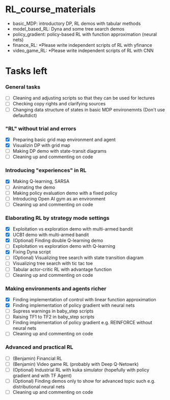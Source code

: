 # RL_course_materials

- basic_MDP: introductory DP, RL demos with tabular methods
- model_based_RL: Dyna and some tree search demos
- policy_gradient: policy-based RL with function approximation (neural nets)
- finance_RL: *Please write independent scripts of RL with yfinance
- video_game_RL: *Please write independent scripts of RL with CNN

# Tasks left
### General tasks
 - [ ] Cleaning and adjusting scripts so that they can be used for lectures
 - [ ] Checking copy rights and clarifying sources
 - [ ] Changing data structure of states in basic MDP environemnts (Don't use defaultdict)

### "RL" without trial and errors
 - [x] Preparing basic grid map environment and agent
 - [x] Visualizin DP with grid map
 - [ ] Making DP demo with state-transit diagrams
 - [ ] Cleaning up and commenting on code

### Introducing "experiences" in RL 
 - [x] Making Q-learning, SARSA 
 - [ ] Animating the demo
 - [ ] Making policy evaluation demo with a fixed policy
 - [ ] Introducing Open AI gym as an environment
 - [ ] Cleaning up and commenting on code

### Elaborating RL by strategy mode settings
 - [x] Exploitation vs exploration demo with multi-armed bandit
 - [x] UCB1 demo with multi-armed bandit
 - [x] (Optional) Finding double Q-learning demo
 - [ ] Exploitation vs exploration demo with Q-learning
 - [x] Fixing Dyna script
 - [ ] (Optional) Visualizing tree search with state transition diagram
 - [ ] Visualizing tree search with tic tac toe
 - [ ] Tabular actor-critic RL with advantage function
 - [ ] Cleaning up and commenting on code

### Making environments and agents richer
 - [x] Finding implementation of control with linear function approximation
 - [x] Finding implementation of policy gradient with neural nets
 - [ ] Supress warnings in baby_step scripts
 - [ ] Raising TF1 to TF2 in baby_step scripts
 - [ ] Finding implementation of policy gradient e.g. REINFORCE without neural nets
 - [ ] Cleaning up and commenting on code

### Advanced and practical RL
 - [ ] (Benjamin) Financial RL 
 - [ ] (Benjamin) Video game RL (probably with Deep Q-Netowrk)
 - [ ] (Optional) Industrial RL with kuka simulator (hopefully with policy gradient and with TF Agent)
 - [ ] (Optional) Finding demos only to show for advanced topic such e.g. distributional neural nets
 - [ ] Cleaning up and commenting on code